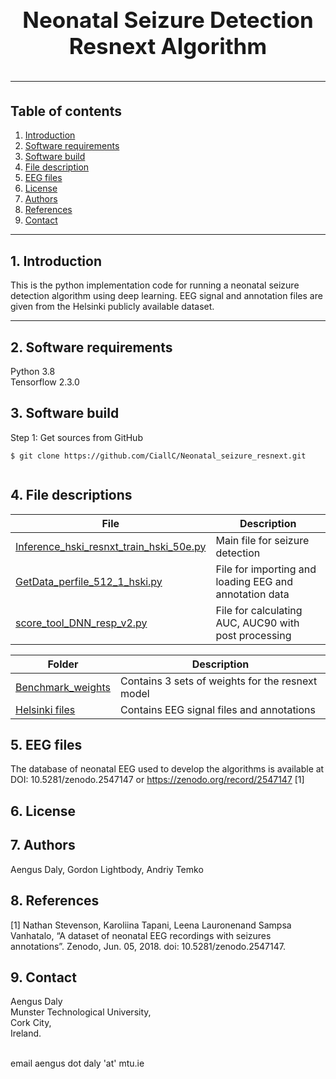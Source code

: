<h1 align="center" style="display: block; font-size: 2.5em; font-weight: bold; margin-block-start: 1em; margin-block-end: 1em;">  
  <br><br><strong>Neonatal Seizure Detection Resnext Algorithm</strong>  
  
---  
  ## Table of contents
1. [Introduction](#introduction)  
2. [Software requirements](#software-requirements)  
3. [Software build](#software-build)  
4. [File description](#File-descriptions)
5. [EEG files](#EEG-files)
6. [License](#License)
7. [Authors](#Authors)
8. [References](#References)
9. [Contact](#Contact)

---  
## 1. Introduction
  
This is the python implementation code for running a neonatal seizure detection algorithm using deep learning.
EEG signal and annotation files are given from the Helsinki publicly available dataset.
  
---  
  
  
## 2. Software requirements
Python 3.8
<br />Tensorflow 2.3.0
  
  
## 3. Software build
Step 1: Get sources from GitHub 
```shell   
$ git clone https://github.com/CiallC/Neonatal_seizure_resnext.git
 
```  
  
## 4. File descriptions
  

| File                                                                                | Description |    
|-------------------------------------------------------------------------------------|---|        
| [Inference_hski_resnxt_train_hski_50e.py](./Neonatal_Seizure_Resnext_algorithm/Inference_hski_resnxt_train_hski_50e.py)             | Main file for seizure detection|
| [GetData_perfile_512_1_hski.py](./Neonatal_Seizure_Resnext_algorithm/GetData_perfile_512_1_hski.py) |File for importing and loading EEG and annotation data|
| [score_tool_DNN_resp_v2.py](./Neonatal_Seizure_Resnext_algorithm/score_tool_DNN_resp_v2.py) |File for calculating AUC, AUC90 with post processing|

| Folder                                                                                | Description |    
|-------------------------------------------------------------------------------------|---|        
| [Benchmark_weights](./Benchmark_weights)             | Contains 3 sets of weights for the resnext model|
| [Helsinki files](./Helsinki_files) |Contains EEG signal files and annotations|



## 5. EEG files

The database of neonatal EEG used to develop the algorithms is available at DOI: 10.5281/zenodo.2547147 or https://zenodo.org/record/2547147 [1]


## 6. License

## 7. Authors
Aengus Daly, Gordon Lightbody, Andriy Temko

## 8. References
[1]  Nathan Stevenson, Karoliina Tapani, Leena Lauronenand Sampsa Vanhatalo, “A dataset of neonatal EEG recordings with seizures annotations”. Zenodo, Jun. 05, 2018. doi: 10.5281/zenodo.2547147.

## 9. Contact

Aengus Daly 
<br /> Munster Technological University,
<br /> Cork City,
<br /> Ireland.

<br /> email aengus dot daly 'at' mtu.ie
